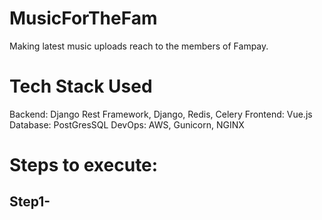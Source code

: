 # MusicForTheFam
Making latest music uploads reach to the members of Fampay.

# Tech Stack Used
Backend: Django Rest Framework, Django, Redis, Celery
Frontend: Vue.js
Database: PostGresSQL
DevOps: AWS, Gunicorn, NGINX

# Steps to execute:
## Step1-

